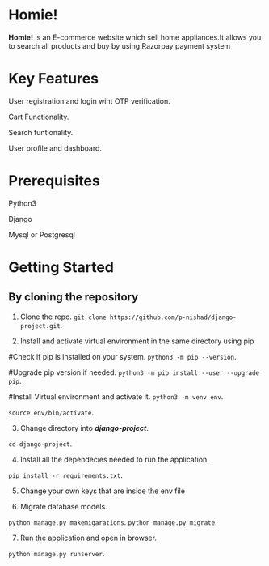 # Homie!

**Homie!** is an E-commerce website  which sell home appliances.It allows you to search all products and buy by using Razorpay payment system

# Key Features

User registration and login wiht OTP verification.

Cart Functionality.

Search funtionality.

User profile and dashboard.

# Prerequisites

Python3

Django

Mysql or Postgresql

# Getting Started

## By cloning the repository

1. Clone the repo.
`git clone https://github.com/p-nishad/django-project.git`.

2. Install and activate virtual environment in the same directory using pip

#Check if pip is installed on your system.
`python3 -m pip --version`.

#Upgrade pip version if needed.
`python3 -m pip install --user --upgrade pip`.

#Install Virtual environment and activate it.
`python3 -m venv env`.

`source env/bin/activate`.

3. Change directory into ***django-project***.

`cd django-project`.

4. Install all the dependecies needed to run the application.

`pip install -r requirements.txt`.

5. Change your own keys that are inside the env file

6. Migrate database models.

 `python manage.py makemigarations`.
 `python manage.py migrate`.
 
 7. Run the application and open in browser.
 
 `python manage.py runserver`.
 
 
